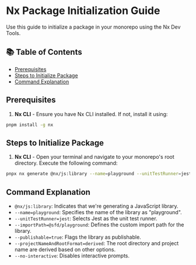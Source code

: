 # Nx Package Initialization Guide

Use this guide to initialize a package in your monorepo using the Nx Dev Tools.

## 📚 Table of Contents

- [Prerequisites](#prerequisites)
- [Steps to Initialize Package](#steps-to-initialize-package)
- [Command Explanation](#command-explanation)

## Prerequisites

1. **Nx CLI** - Ensure you have Nx CLI installed. If not, install it using:
```bash
pnpm install -g nx
```

## Steps to Initialize Package

1. **Nx CLI** - Open your terminal and navigate to your monorepo's root directory. Execute the following command:
```bash
pnpx nx generate @nx/js:library --name=playground --unitTestRunner=jest --importPath=@sfd/playground --publishable=true --projectNameAndRootFormat=derived --no-interactive
```

## Command Explanation

- `@nx/js:library`: Indicates that we're generating a JavaScript library.
- `--name=playground`: Specifies the name of the library as "playground".
- `--unitTestRunner=jest`: Selects Jest as the unit test runner.
- `--importPath=@sfd/playground`: Defines the custom import path for the library.
- `--publishable=true`: Flags the library as publishable.
- `--projectNameAndRootFormat=derived`: The root directory and project name are derived based on other options.
- `--no-interactive`: Disables interactive prompts.
